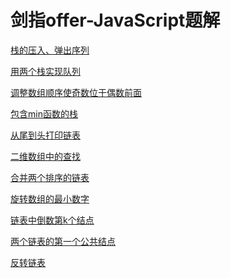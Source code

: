 # 剑指offer-JavaScript题解

[栈的压入、弹出序列]([https://github.com/NLRX-WJC/swordOffer-by-JavaScript/blob/master/%E6%A0%88%E7%9A%84%E5%8E%8B%E5%85%A5%E3%80%81%E5%BC%B9%E5%87%BA%E5%BA%8F%E5%88%97.md](https://github.com/NLRX-WJC/swordOffer-by-JavaScript/blob/master/栈的压入、弹出序列.md))

[用两个栈实现队列]([https://github.com/NLRX-WJC/swordOffer-by-JavaScript/blob/master/%E7%94%A8%E4%B8%A4%E4%B8%AA%E6%A0%88%E5%AE%9E%E7%8E%B0%E9%98%9F%E5%88%97.md](https://github.com/NLRX-WJC/swordOffer-by-JavaScript/blob/master/用两个栈实现队列.md))

[调整数组顺序使奇数位于偶数前面]([https://github.com/NLRX-WJC/swordOffer-by-JavaScript/blob/master/%E8%B0%83%E6%95%B4%E6%95%B0%E7%BB%84%E9%A1%BA%E5%BA%8F%E4%BD%BF%E5%A5%87%E6%95%B0%E4%BD%8D%E4%BA%8E%E5%81%B6%E6%95%B0%E5%89%8D%E9%9D%A2.md](https://github.com/NLRX-WJC/swordOffer-by-JavaScript/blob/master/调整数组顺序使奇数位于偶数前面.md))

[包含min函数的栈]([https://github.com/NLRX-WJC/swordOffer-by-JavaScript/blob/master/%E5%8C%85%E5%90%ABmin%E5%87%BD%E6%95%B0%E7%9A%84%E6%A0%88.md](https://github.com/NLRX-WJC/swordOffer-by-JavaScript/blob/master/包含min函数的栈.md))

[从尾到头打印链表]([https://github.com/NLRX-WJC/swordOffer-by-JavaScript/blob/master/%E4%BB%8E%E5%B0%BE%E5%88%B0%E5%A4%B4%E6%89%93%E5%8D%B0%E9%93%BE%E8%A1%A8.md](https://github.com/NLRX-WJC/swordOffer-by-JavaScript/blob/master/从尾到头打印链表.md))

[二维数组中的查找]([https://github.com/NLRX-WJC/swordOffer-by-JavaScript/blob/master/%E4%BA%8C%E7%BB%B4%E6%95%B0%E7%BB%84%E4%B8%AD%E7%9A%84%E6%9F%A5%E6%89%BE.md](https://github.com/NLRX-WJC/swordOffer-by-JavaScript/blob/master/二维数组中的查找.md))

[合并两个排序的链表]([https://github.com/NLRX-WJC/swordOffer-by-JavaScript/blob/master/%E5%90%88%E5%B9%B6%E4%B8%A4%E4%B8%AA%E6%8E%92%E5%BA%8F%E7%9A%84%E9%93%BE%E8%A1%A8.md](https://github.com/NLRX-WJC/swordOffer-by-JavaScript/blob/master/合并两个排序的链表.md))

[旋转数组的最小数字]([https://github.com/NLRX-WJC/swordOffer-by-JavaScript/blob/master/%E6%97%8B%E8%BD%AC%E6%95%B0%E7%BB%84%E7%9A%84%E6%9C%80%E5%B0%8F%E6%95%B0%E5%AD%97/%E6%97%8B%E8%BD%AC%E6%95%B0%E7%BB%84%E7%9A%84%E6%9C%80%E5%B0%8F%E6%95%B0%E5%AD%97.md](https://github.com/NLRX-WJC/swordOffer-by-JavaScript/blob/master/旋转数组的最小数字/旋转数组的最小数字.md))

[链表中倒数第k个结点]()

[两个链表的第一个公共结点]()

[反转链表]()

